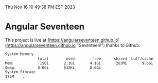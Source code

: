 Thu Nov 16 10:49:38 PM EST 2023

# Angular Seventeen


This project is live at [https://angularseventeen.github.io](https://angularseventeen.github.io "Seventeen!") thanks to Github.

```bash
System Memory
               total        used        free      shared  buff/cache   available
Mem:            15Gi       2.1Gi       4.1Gi       283Mi       9.6Gi        13Gi
Swap:          8.0Gi       512Ki       8.0Gi
System Storage
376M	.
